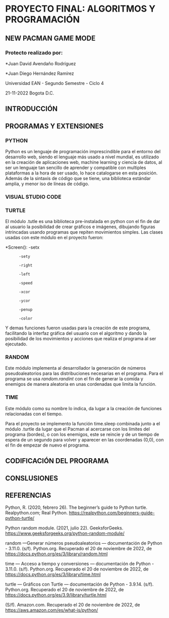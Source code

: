 # PROYECTO FINAL: ALGORITMOS Y PROGRAMACIÓN
## NEW PACMAN GAME MODE
### Protecto realizado por:
*Juan David Avendaño Rodríguez

*Juan Diego Hernández Ramírez

Universidad EAN - Segundo Semestre - Ciclo 4

21-11-2022 Bogota D.C.

## INTRODUCCIÓN
## PROGRAMAS Y EXTENSIONES
### PYTHON
Python es un lenguaje de programación imprescindible para el entorno del desarrollo web, siendo el lenguaje más usado a nivel mundial, es utilizado en la creación de aplicaciones web, machine learning y ciencia de datos, al ser un lenguaje tan sencillo de aprender y compatible con multiples plataformas a la hora de ser usado, lo hace catalogarse en esta posición. Además de la sintaxis de código que se tiene, una biblioteca estándar amplia, y menor iso de líneas de código.
### VISUAL STUDIO CODE
### TURTLE
El módulo .tutle es una biblioteca pre-instalada en python con el fin de dar al usuario la posibilidad de crear gráficos e imágenes, dibujando figuras intrincadas usando programas que repiten movimientos simples.
Las clases usadas con este módulo en el proyecto fueron:

*Screen(): 
          -setx
          
          -sety
          
          -right
          
          -left
          
          -speed
          
          -xcor
          
          -ycor
          
          -penup
          
          -color
          
Y demas funciones fueron usadas para la creación de este programa, facilitando la interfaz gráfica del usuario con el algoritmo y dando la posibilidad de los movimientos y acciones que realiza el programa al ser ejecutado.
### RANDOM
Este módulo implementa al desarrollador la generación de números pseudoaleatorios para las distribuciones necesarias en el programa.
Para el programa se usa *random.randint* con el fin de generar la comida y enemigos de manera aleatoria en unas cordenadas que limita la función.
### TIME
Este módulo como su nombre lo indica, da lugar a la creación de funciones relacionadas con el tiempo. 

Para el proyecto se implemento la función time.sleep combinada junto a el módulo .turtle da lugar que el Pacman al acercarse con los límites del programa (bordes), o con los enemigos, este se reincie y de un tiempo de espera de un segundo para volver y aparecer en las coordenadas (0,0), con el fin de empezar de nuevo el programa.

## CODIFICACIÓN DEL PROGRAMA

## CONSLUSIONES

## REFERENCIAS
Python, R. (2020, febrero 26). The beginner’s guide to Python turtle. Realpython.com; Real Python. https://realpython.com/beginners-guide-python-turtle/

Python random module. (2021, julio 22). GeeksforGeeks. https://www.geeksforgeeks.org/python-random-module/

random —Generar números pseudoaleatorios — documentación de Python - 3.11.0. (s/f). Python.org. Recuperado el 20 de noviembre de 2022, de https://docs.python.org/es/3/library/random.html

time — Acceso a tiempo y conversiones — documentación de Python - 3.11.0. (s/f). Python.org. Recuperado el 20 de noviembre de 2022, de https://docs.python.org/es/3/library/time.html

turtle — Gráficos con Turtle — documentación de Python - 3.9.14. (s/f). Python.org. Recuperado el 20 de noviembre de 2022, de https://docs.python.org/es/3.9/library/turtle.html

(S/f). Amazon.com. Recuperado el 20 de noviembre de 2022, de https://aws.amazon.com/es/what-is/python/



